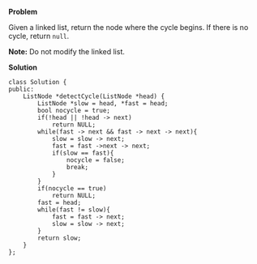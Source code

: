 **Problem**

Given a linked list, return the node where the cycle begins. If there is no cycle, return  `null`.

**Note:**  Do not modify the linked list.

**Solution**
```
class Solution {
public:
    ListNode *detectCycle(ListNode *head) {
        ListNode *slow = head, *fast = head;
        bool nocycle = true;
        if(!head || !head -> next)
            return NULL;
        while(fast -> next && fast -> next -> next){
            slow = slow -> next;
            fast = fast ->next -> next;
            if(slow == fast){
                nocycle = false;
                break;
            }
        }
        if(nocycle == true)
            return NULL;
        fast = head;
        while(fast != slow){
            fast = fast -> next;
            slow = slow -> next;
        }
        return slow;
    }
};
```
<!--stackedit_data:
eyJoaXN0b3J5IjpbOTMyMjIyNTA0XX0=
-->